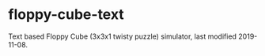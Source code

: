 # floppy-cube-text
Text based Floppy Cube (3x3x1 twisty puzzle) simulator, last modified 2019-11-08.
